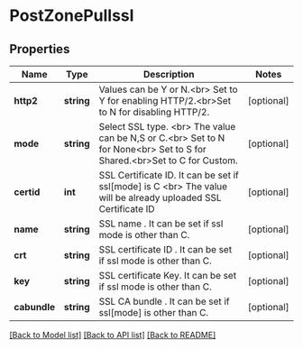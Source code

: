 # PostZonePullssl

## Properties
Name | Type | Description | Notes
------------ | ------------- | ------------- | -------------
**http2** | **string** | Values can be Y or N.&lt;br&gt; Set to Y for enabling HTTP/2.&lt;br&gt;Set to N for disabling HTTP/2. | [optional] 
**mode** | **string** | Select SSL type. &lt;br&gt; The value can be N,S or C.&lt;br&gt; Set to N for None&lt;br&gt; Set to S for Shared.&lt;br&gt;Set to C for Custom. | [optional] 
**certid** | **int** | SSL Certificate ID. It can be set if  ssl[mode] is C &lt;br&gt; The value will be already uploaded SSL Certificate ID | [optional] 
**name** | **string** | SSL name . It can be set if  ssl mode is other than C. | [optional] 
**crt** | **string** | SSL certificate ID . It can be set if  ssl mode is other than C. | [optional] 
**key** | **string** | SSL certificate Key. It can be set if  ssl mode  is other than C. | [optional] 
**cabundle** | **string** | SSL  CA bundle . It can be set if  ssl[mode] is other than C. | [optional] 

[[Back to Model list]](../README.md#documentation-for-models) [[Back to API list]](../README.md#documentation-for-api-endpoints) [[Back to README]](../README.md)

